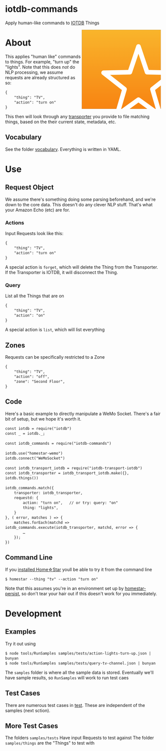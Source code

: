 # iotdb-commands
Apply human-like commands to [IOTDB](https://github.com/dpjanes/node-iotdb) Things

<img src="https://raw.githubusercontent.com/dpjanes/iotdb-homestar/master/docs/HomeStar.png" align="right" />

# About

This applies "human like" commands to things. For example, "turn up" the "lights".
Note that this does _not_ do NLP processing, we assume requests are 
already structured as so:

    {
        "thing": "TV",
        "action": "turn on"
    }

This then will look through any [transporter]() you provide to file matching things,
based on the their current state, metadata, etc.

## Vocabulary

See the folder [vocabulary](vocabulary). 
Everything is written in YAML.

# Use

## Request Object

We assume there's something doing some parsing beforehand, and we're down to the core data.
This doesn't do any clever NLP stuff. That's what your Amazon Echo (etc) are for.

### Actions

Input Requests look like this:

    {
        "thing": "TV",
        "action": "turn on"
    }


A special action is `forget`, which will delete the Thing from the Transporter.
If the Transporter is IOTDB, it will disconnect the Thing.

### Query

List all the Things that are on

    {
        "thing": "TV",
        "action": "on"
    }

A special action is `list`, which will list everything

## Zones

Requests can be specifically restricted to a Zone

    {
        "thing": "TV",
        "action": "off",
        "zone": "Second Floor",
    }

## Code

Here's a basic example to directly manipulate a WeMo Socket. 
There's a fair bit of setup, but we hope it's worth it.

    const iotdb = require("iotdb")
    const _ = iotdb._;

    const iotdb_commands = require("iotdb-commands")

    iotdb.use("homestar-wemo")
    iotdb.connect("WeMoSocket")

    const iotdb_transport_iotdb = require("iotdb-transport-iotdb")
    const iotdb_transporter = iotdb_transport_iotdb.make({}, iotdb.things())

    iotdb_commands.match({
        transporter: iotdb_transporter,
        requestd: {
            action: "turn on",   // or try: query: "on"
            thing: "lights",
        }
    }, ( error, matches ) => {
        matches.forEach(matchd => iotdb_commands.execute(iotdb_transporter, matchd, error => {
            …
        });
    })

## Command Line

If you [installed Home☆Star](https://github.com/dpjanes/node-iotdb/blob/master/docs/homestar.md) 
youll be able to try it from the command line

    $ homestar --thing "tv" --action "turn on"
    
Note that this assumes you're in an environment set up by
[homestar-persist](https://github.com/dpjanes/homestar-persist), so don't 
tear your hair out if this doesn't work for you immediately.

# Development

## Examples
Try it out using

    $ node tools/RunSamples samples/tests/action-lights-turn-up.json | bunyan
    $ node tools/RunSamples samples/tests/query-tv-channel.json | bunyan

The `samples` folder is where all the sample data is stored. Eventually we'll
have sample results, so `RunSamples` will work to run test caes

## Test Cases

There are numerous test cases in [test](test). These
are independent of the samples (next sction).

## More Test Cases

The folders `samples/tests` Have input Requests to test against
The folder `samples/things` are the "Things" to test with

